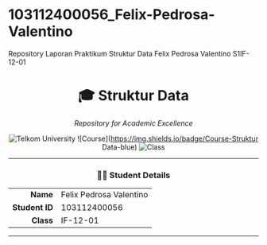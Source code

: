 # 103112400056_Felix-Pedrosa-Valentino
Repository Laporan Praktikum Struktur Data Felix Pedrosa Valentino S1IF-12-01


<div align="center">
  <h1>🎓 Struktur Data </h1>
  <p><i>Repository for Academic Excellence</i></p>
  
  ![Telkom University](https://img.shields.io/badge/Telkom-University-red)
  ![Course](https://img.shields.io/badge/Course-Struktur Data-blue)
  ![Class](https://img.shields.io/badge/Class-IF--12--01-green)
</div>

---

<div align="center">
  
### 👨‍🎓 Student Details

</div>

<table align="center">
  <tr>
    <td align="right"><b>Name</b></td>
    <td align="left">Felix Pedrosa Valentino</td>
  </tr>
  <tr>
    <td align="right"><b>Student ID</b></td>
    <td align="left">103112400056</td>
  </tr>
  <tr>
    <td align="right"><b>Class</b></td>
    <td align="left">IF-12-01</td>
  </tr>
</table>

---
